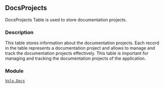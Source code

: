## DocsProjects

DocsProjects Table is used to store documentation projects.

### Description

This table stores information about the documentation projects. Each record in the table represents a documentation project and allows to manage and track the documentation projects effectively. This table is important for managing and tracking the documentation projects of the application.

### Module

[`Volo.Docs`](../../Docs.md)